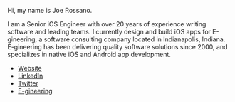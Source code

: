 Hi, my name is Joe Rossano.

I am a Senior iOS Engineer with over 20 years of experience writing software and leading teams.
I currently design and build iOS apps for E-gineering, a software consulting company located in Indianapolis, Indiana.
E-gineering has been delivering quality software solutions since 2000, and specializes in native iOS and Android app development.

- [Website](http://www.rossano.net)
- [LinkedIn](https://www.linkedin.com/in/jrossano)
- [Twitter](https://twitter.com/joe_rossano)
- [E-gineering](https://www.e-gineering.com)
